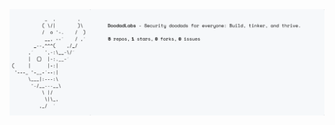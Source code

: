 <picture>
  <source media="(prefers-color-scheme: dark)" srcset="https://github.com/doodad-labs/banner-generator/blob/main/banner@dark.png?raw=true">
  <source media="(prefers-color-scheme: light)" srcset="https://github.com/doodad-labs/banner-generator/blob/main/banner@light.png?raw=true">
  <img alt="Shows a black logo in light color mode and a white one in dark color mode." src="https://github.com/doodad-labs/banner-generator/blob/main/banner@light.png?raw=true">
</picture>
